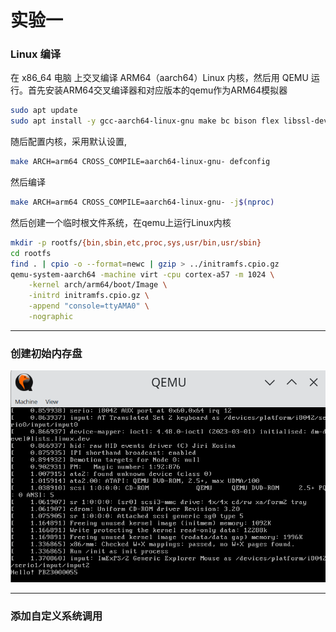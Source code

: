 # 实验一

### Linux 编译

在 x86_64 电脑 上交叉编译 ARM64（aarch64）Linux 内核，然后用 QEMU 运行。首先安装ARM64交叉编译器和对应版本的qemu作为ARM64模拟器
```bash
sudo apt update
sudo apt install -y gcc-aarch64-linux-gnu make bc bison flex libssl-dev qemu-system-aarch64
```
随后配置内核，采用默认设置,
```bash
make ARCH=arm64 CROSS_COMPILE=aarch64-linux-gnu- defconfig
```
然后编译
```bash
make ARCH=arm64 CROSS_COMPILE=aarch64-linux-gnu- -j$(nproc)
```
然后创建一个临时根文件系统，在qemu上运行Linux内核
```bash
mkdir -p rootfs/{bin,sbin,etc,proc,sys,usr/bin,usr/sbin}
cd rootfs
find . | cpio -o --format=newc | gzip > ../initramfs.cpio.gz
qemu-system-aarch64 -machine virt -cpu cortex-a57 -m 1024 \
    -kernel arch/arm64/boot/Image \
    -initrd initramfs.cpio.gz \
    -append "console=ttyAMA0" \
    -nographic
```

---
### 创建初始内存盘

![运行图片](https://github.com/Parfait5/osh-2025-labs/blob/master/lab1/figs/fig1.png)


---
### 添加自定义系统调用